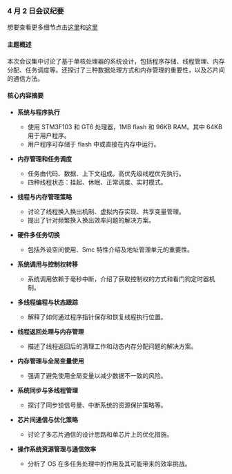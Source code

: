 ### 4 月 2 日会议纪要

想要查看更多细节点击[这里](./April2-meeting_cn（detail）.md)和[这里](./4.2会议录音)

#### 主题概述

本次会议集中讨论了基于单核处理器的系统设计，包括程序存储、线程管理、内存分配、任务调度等。还探讨了三种数据处理方式和内存管理的重要性，以及芯片间的通信方法。

#### 核心内容摘要

-   **系统与程序执行**

    -   使用 STM3F103 和 GT6 处理器，1MB flash 和 96KB RAM。其中 64KB 用于用户程序。
    -   用户程序可存储于 flash 中或直接在内存中运行。

-   **内存管理和任务调度**

    -   任务由代码、数据、上下文组成。高优先级线程优先执行。
    -   四种线程状态：挂起、休眠、正常调度、实时模式。

-   **线程与内存管理策略**

    -   讨论了线程换入换出机制、虚拟内存实现、共享变量管理。
    -   提出了针对频繁换入换出效率问题的解决方案。

-   **硬件多任务切换**

    -   包括外设空间使用、Smc 特性介绍及地址管理单元的重要性。

-   **系统调用与控制权转移**

    -   系统调用依赖于毫秒中断，介绍了获取控制权的方式和看门狗定时器机制。

-   **多线程编程与状态跟踪**

    -   解释了如何通过程序指针保存和恢复线程执行位置。

-   **线程返回处理与内存管理**

    -   描述了线程返回后的清理工作和动态内存分配问题的解决方案。

-   **内存管理与全局变量使用**

    -   强调了避免使用全局变量以减少数据不一致的风险。

-   **系统同步与多线程管理**

    -   探讨了同步锁信号量、中断系统的资源保护策略等。

-   **芯片间通信与优化策略**

    -   讨论了多芯片通信的设计思路和单芯片上的优化措施。

-   **操作系统资源管理与通信效率**
    -   分析了 OS 在多任务处理中的作用及其可能带来的效率挑战。
